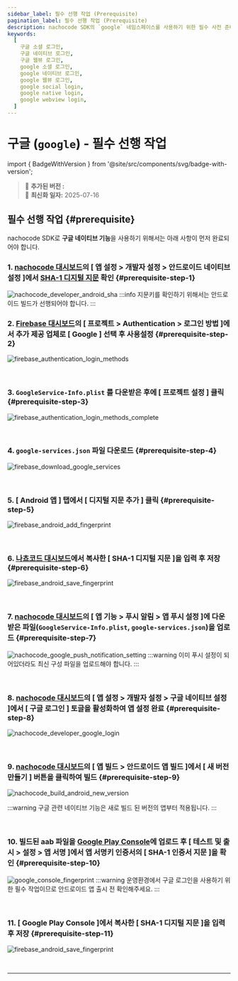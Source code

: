 ```yaml
---
sidebar_label: 필수 선행 작업 (Prerequisite)
pagination_label: 필수 선행 작업 (Prerequisite)
description: nachocode SDK의 `google` 네임스페이스를 사용하기 위한 필수 사전 준비 절차를 설명합니다. Firebase, Play Console, nachocode 대시보드에서 구글 네이티브 로그인을 연동하는 상세한 방법을 제공합니다.
keywords:
  [
    구글 소셜 로그인,
    구글 네이티브 로그인,
    구글 웹뷰 로그인,
    google 소셜 로그인,
    google 네이티브 로그인,
    google 웹뷰 로그인,
    google social login,
    google native login,
    google webview login,
  ]
---
```


# 구글 (`google`) - 필수 선행 작업

import { BadgeWithVersion } from '@site/src/components/svg/badge-with-version';

> 🚀 **추가된 버전 :** <BadgeWithVersion type="SDK" version="v1.5.0" link="/docs/releases/v1/sdk/release-v-1-5-0" /> <BadgeWithVersion type="Android" version="v1.5.0" link="/docs/releases/v1/app-source/android/release-v-1-5-0" /> <BadgeWithVersion type="iOS" version="v1.5.0" link="/docs/releases/v1/app-source/ios/release-v-1-5-0" />  
> 🔔 **최신화 일자:** 2025-07-16

## **필수 선행 작업** {#prerequisite}

nachocode SDK로 **구글 네이티브 기능**을 사용하기 위해서는 아래 사항이 먼저 완료되어야 합니다.

### 1. [nachocode 대시보드](https://nachocode.io/?utm_source=docs&utm_medium=documentation&utm_campaign=devguide)의 [ **앱 설정** > **개발자 설정** > **안드로이드 네이티브 설정** ]에서 [SHA-1 디지털 지문](https://developers.google.com/android/guides/client-auth?hl=ko) 확인 {#prerequisite-step-1}

![nachocode_developer_android_sha](/img/docs/android/nachcoode_developer_android_sha.png)
:::info
지문키를 확인하기 위해서는 안드로이드 빌드가 선행되어야 합니다.
:::
<br/>

### 2. [Firebase 대시보드](https://console.firebase.google.com/)의 [ 프로젝트 > Authentication > 로그인 방법 ]에서 추가 제공 업체로 [ Google ] 선택 후 사용설정 {#prerequisite-step-2}

![firebase_authentication_login_methods](/img/docs/google/firebase_authentication_login_methods.png)

<br/>

### 3. `GoogleService-Info.plist` 를 다운받은 후에 [ 프로젝트 설정 ] 클릭 {#prerequisite-step-3}

![firebase_authentication_login_methods_complete](/img/docs/google/firebase_authentication_login_methods_complete.png)

<br/>

### 4. `google-services.json` 파일 다운로드 {#prerequisite-step-4}

![firebase_download_google_services](/img/docs/google/firebase_download_google_services.png)

<br/>

### 5. [ Android 앱 ] 탭에서 [ 디지털 지문 추가 ] 클릭 {#prerequisite-step-5}

![firebase_android_add_fingerprint](/img/docs/google/firebase_android_add_fingerprint.png)

<br/>

### 6. [나쵸코드 대시보드](#prerequisite-step-1)에서 복사한 [ SHA-1 디지털 지문 ]을 입력 후 저장 {#prerequisite-step-6}

![firebase_android_save_fingerprint](/img/docs/google/firebase_android_save_fingerprint.png)

<br/>

### 7. [nachocode 대시보드](https://nachocode.io/?utm_source=docs&utm_medium=documentation&utm_campaign=devguide)의 [ 앱 기능 > 푸시 알림 > 앱 푸시 설정 ]에 다운받은 파일(`GoogleService-Info.plist`, `google-services.json`)을 업로드 {#prerequisite-step-7}

![nachocode_google_push_notification_setting](/img/docs/google/nachocode_google_push_notification_setting.png)
:::warning
이미 푸시 설정이 되어있더라도 최신 구성 파일을 업로드해야 합니다.
:::

<br/>

### 8. [nachocode 대시보드](https://nachocode.io/?utm_source=docs&utm_medium=documentation&utm_campaign=devguide)의 [ 앱 설정 > 개발자 설정 > 구글 네이티브 설정 ]에서 [ 구글 로그인 ] 토글을 활성화하여 앱 설정 완료 {#prerequisite-step-8}

![nachocode_developer_google_login](/img/docs/google/nachocode_developer_google_login.png)

<br/>

### 9. [nachocode 대시보드](https://nachocode.io/?utm_source=docs&utm_medium=documentation&utm_campaign=devguide)의 [ 앱 빌드 > 안드로이드 앱 빌드 ]에서 [ 새 버전 만들기 ] 버튼을 클릭하여 빌드 {#prerequisite-step-9}

![nachocode_build_android_new_version](/img/docs/android/nachocode_build_android_new_version.png)

:::warning
구글 관련 네이티브 기능은 새로 빌드 된 버전의 앱부터 적용됩니다.
:::

<br/>

### 10. 빌드된 aab 파일을 [Google Play Console](https://play.google.com/console)에 업로드 후 [ 테스트 및 출시 > 설정 > 앱 서명 ]에서 앱 서명키 인증서의 [ SHA-1 인증서 지문 ]을 확인 {#prerequisite-step-10}

![google_console_fingerprint](/img/docs/google/google_console_fingerprint.png)
:::warning
운영환경에서 구글 로그인을 사용하기 위한 필수 작업이므로 안드로이드 앱 출시 전 확인해주세요.
:::

<br/>

### 11. [ Google Play Console ]에서 복사한 [ SHA-1 디지털 지문 ]을 입력 후 저장 {#prerequisite-step-11}

![firebase_android_save_fingerprint](/img/docs/google/firebase_android_save_fingerprint.png)

<br/>

---
